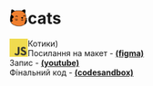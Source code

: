 # cats <img align="left" alt="JavaScript" width="32px" src="https://github.com/Roman80-IT/cats/blob/main/img/cat-logo.svg" />
<img align="left" alt="JavaScript" width="32px" src="https://raw.githubusercontent.com/github/explore/80688e429a7d4ef2fca1e82350fe8e3517d3494d/topics/javascript/javascript.png" />

Котики)
<br>
Посилання на макет - <a href="figma.com/file/wkQH152m80vAF42O4xLrBN/DSGN?node-id=19-82&t=RkUJim8c4TYseZCy-0"><b>(figma)</b></a>
<br>
Запис - <a href="https://www.youtube.com/watch?v=sr3RXvEDBRo"><b>(youtube)</b></a>
<br>
Фінальний код - <a href="https://codesandbox.io/s/throbbing-silence-w5xe50?file=/index.html"><b>(codesandbox)</b></a>
